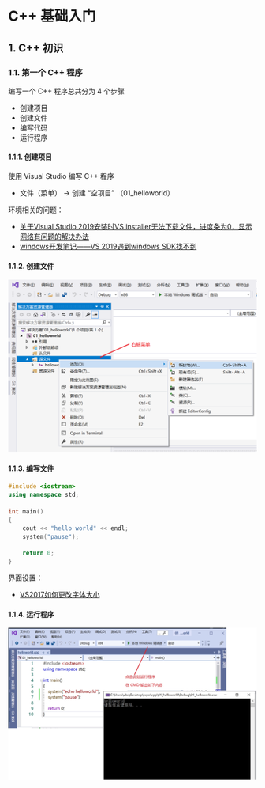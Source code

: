 # C++ 基础入门

## 1. C++ 初识

### 1.1. 第一个 C++ 程序

编写一个 C++ 程序总共分为 4 个步骤
* 创建项目
* 创建文件
* 编写代码
* 运行程序

#### 1.1.1. 创建项目

使用 Visual Studio 编写 C++ 程序
* 文件（菜单） -> 创建 “空项目” （01_helloworld）

环境相关的问题：
* [关于Visual Studio 2019安装时VS installer无法下载文件，进度条为0，显示网络有问题的解决办法](https://blog.csdn.net/qq_43085848/article/details/109901050) 
* [windows开发笔记——VS 2019遇到windows SDK找不到](https://blog.csdn.net/chengxu_kuangrexintu/article/details/102980348)

#### 1.1.2. 创建文件

![创建文件](./images/1.1.2.png)

#### 1.1.3. 编写文件

```c++
#include <iostream>
using namespace std;

int main()
{
	cout << "hello world" << endl;
	system("pause");

	return 0;
}
```

界面设置：
* [VS2017如何更改字体大小](https://blog.csdn.net/fadbgfnbxb/article/details/89788194)

#### 1.1.4. 运行程序

![创建文件](./images/1.1.4.jpg)
